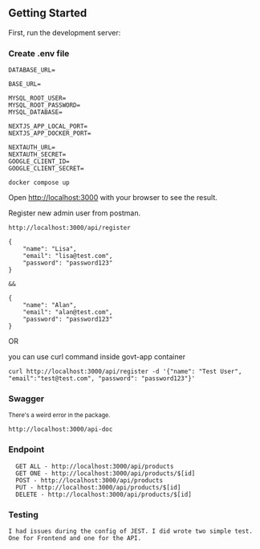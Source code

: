 ## Getting Started

First, run the development server:

### Create .env file

```
DATABASE_URL=

BASE_URL=

MYSQL_ROOT_USER=
MYSQL_ROOT_PASSWORD=
MYSQL_DATABASE=

NEXTJS_APP_LOCAL_PORT=
NEXTJS_APP_DOCKER_PORT=

NEXTAUTH_URL=
NEXTAUTH_SECRET=
GOOGLE_CLIENT_ID=
GOOGLE_CLIENT_SECRET=
```

```
docker compose up
```

Open [http://localhost:3000](http://localhost:3000) with your browser to see the result.

Register new admin user from postman.

```
http://localhost:3000/api/register
```

```
{
    "name": "Lisa",
    "email": "lisa@test.com",
    "password": "password123"
}

&&

{
    "name": "Alan",
    "email": "alan@test.com",
    "password": "password123"
}
```

OR

you can use curl command inside govt-app container

```
curl http://localhost:3000/api/register -d '{"name": "Test User", "email":"test@test.com", "password": "password123"}'
```

### Swagger

<sup>There's a weird error in the package.</sup>

```
http://localhost:3000/api-doc

```

### Endpoint

```
  GET ALL - http://localhost:3000/api/products
  GET ONE - http://localhost:3000/api/products/$[id]
  POST - http://localhost:3000/api/products
  PUT - http://localhost:3000/api/products/$[id]
  DELETE - http://localhost:3000/api/products/$[id]
```

### Testing

```
I had issues during the config of JEST. I did wrote two simple test. One for Frontend and one for the API.
```
